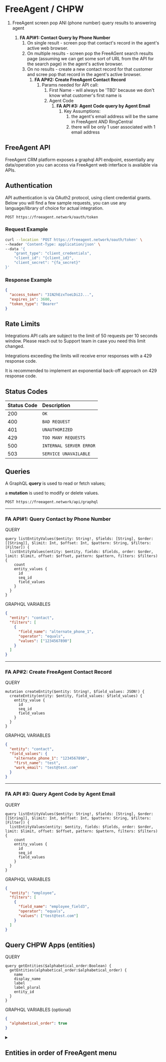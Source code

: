 # FreeAgent / CHPW

1. FreeAgent screen pop ANI (phone number) query results to answering agent

   1. **FA API#1: Contact Query by Phone Number**
      1. On single result - screen pop that contact's record in the agent's active web browser.
      2. On multiple results - screen pop the FreeAGent search results page (assuming we can get some sort of URL from the API for the search page) in the agent's active browser.
      3. On no results - create a new contact record for that customer and scree pop that record in the agent's active browser.
         1. **FA AP#2: Create FreeAgent Contact Record**
            1. Params needed for API call:
               1. First Name - will always be 'TBD' because we don't know what customer's first name is
               2. Agent Code
                  1. **FA API #3: Agent Code query by Agent Email**
                     1. Key Assumptions:
                        1. the agent's email address will be the same in FreeAgent AND RingCentral
                        2. there will be only 1 user associated with 1 email address

## **FreeAgent API**

FreeAgent CRM platform exposes a graphql API endpoint, essentially any data/operation you can access via FreeAgent web interface is available via APIs.

## **Authentication**

API authentication is via OAuth2 protocol, using client credential grants.
Below you will find a few sample requests, you can use any language/library of choice for actual integration.

```http
POST https://freeagent.network/oauth/token
```

### Request Example

```bash
curl --location 'POST https://freeagent.network/oauth/token' \
--header 'Content-Type: application/json' \
--data '{
    "grant_type": "client_credentials",
    "client_id": "{client_id}",
    "client_secret": "{fa_secret}"
}'
```

### Response Example

```json
{
  "access_token": "31N2hEzxToeLDi2J...",
  "expires_in": 3600,
  "token_type": "Bearer"
}
```

## **Rate Limits**

Integrations API calls are subject to the limit of 50 requests per 10 seconds window. Please reach out to Support team in case you need this limit changed.

Integrations exceeding the limits will receive error responses with a 429 response code.

It is recommended to implement an exponential back-off approach on 429 response code.

## **Status Codes**

| Status Code | Description             |
| :---------- | :---------------------- |
| 200         | `OK`                    |
| 400         | `BAD REQUEST`           |
| 401         | `UNAUTHORIZED`          |
| 429         | `TOO MANY REQUESTS`     |
| 500         | `INTERNAL SERVER ERROR` |
| 503         | `SERVICE UNAVAILABLE`   |

## **Queries**

A GraphQL **query** is used to read or fetch values;

a **mutation** is used to modify or delete values.

```http
POST https://freeagent.network/api/graphql
```

---

### FA API#1: **Query** Contact by Phone Number

QUERY

```text
query listEntityValues($entity: String!, $fields: [String], $order: [[String]], $limit: Int, $offset: Int, $pattern: String, $filters: [Filter]) {
  listEntityValues(entity: $entity, fields: $fields, order: $order, limit: $limit, offset: $offset, pattern: $pattern, filters: $filters) {
    count
    entity_values {
      id
      seq_id
      field_values
    }
  }
}
```

GRAPHQL VARIABLES

```json
{
  "entity": "contact",
  "filters": [
    {
      "field_name": "alternate_phone_1",
      "operator": "equals",
      "values": ["1234567890"]
    }
  ]
}
```

---

### FA AP#2: **Create** FreeAgent Contact Record

QUERY

```text
mutation createEntity($entity: String!, $field_values: JSON!) {
  createEntity(entity: $entity, field_values: $field_values) {
    entity_value {
      id
      seq_id
      field_values
    }
  }
}
```

GRAPHQL VARIABLES

```json
{
  "entity": "contact",
  "field_values": {
    "alternate_phone_1": "1234567890",
    "first_name": "test",
    "work_email": "test@test.com"
  }
}
```

---

### FA API #3: Query Agent Code by Agent Email

QUERY

```text
query listEntityValues($entity: String!, $fields: [String], $order: [[String]], $limit: Int, $offset: Int, $pattern: String, $filters: [Filter]) {
  listEntityValues(entity: $entity, fields: $fields, order: $order, limit: $limit, offset: $offset, pattern: $pattern, filters: $filters) {
    count
    entity_values {
      id
      seq_id
      field_values
    }
  }
}
```

GRAPHQL VARIABLES

```json
{
  "entity": "employee",
  "filters": [
    {
      "field_name": "employee_field3",
      "operator": "equals",
      "values": ["test@test.com"]
    }
  ]
}
```

## Query CHPW Apps (entities)

QUERY

```text
query getEntities($alphabetical_order:Boolean) {
  getEntities(alphabetical_order:$alphabetical_order) {
    name
    display_name
    label
    label_plural
    entity_id
  }
}
```

GRAPHQL VARIABLES (optional)

```json
{
  "alphabetical_order": true
}
```

<details>

</br>

<summary> <h2>Entities in order of FreeAgent menu</h2> </summary>

![Screenshot of CHPW FreeAgent Menu](https://github.com/freeagentcrm/chpw/assets/1093667/507d9eb8-f9b5-4c8e-8f4c-26397eed2e41)

```json
{
  "data": {
    "getEntities": [
      {
        "name": "scheduled_report_fa",
        "display_name": "description",
        "label": "Scheduled Report",
        "label_plural": "Scheduled Reports",
        "entity_id": "e68de268-8e06-47a3-a37d-27a1ebca5f0d"
      },
      {
        "name": "contact",
        "display_name": "contact_field132",
        "label": "Contact",
        "label_plural": "Contacts",
        "entity_id": "ac12096d-027b-57f5-b389-93c1920222a3"
      },
      {
        "name": "logo",
        "display_name": "name",
        "label": "Account",
        "label_plural": "Accounts",
        "entity_id": "d72a990d-7bfa-55e7-9651-0b2b3889c311"
      },
      {
        "name": "chpw_event",
        "display_name": "chpw_event_field32",
        "label": "Event",
        "label_plural": "Events",
        "entity_id": "52905e7f-7362-4f0f-b81b-c11a7ee437ab"
      },
      {
        "name": "campaign",
        "display_name": "description",
        "label": "Campaign",
        "label_plural": "Campaigns",
        "entity_id": "52f0b9bb-da4b-4f2a-b6b9-9de19c8db97e"
      },
      {
        "name": "health_plan",
        "display_name": "health_plan_field3",
        "label": "Health Plan",
        "label_plural": "Health Plans",
        "entity_id": "aad6dc81-dac2-4ddf-8e38-c224f3dabd63"
      },
      {
        "name": "employee",
        "display_name": "employee_field10",
        "label": "Employee",
        "label_plural": "Employees",
        "entity_id": "55485e2a-7804-4c07-9422-6c268b1de6ad"
      },
      {
        "name": "zip_code",
        "display_name": "zip_code_field0",
        "label": "Zip Code",
        "label_plural": "Zip Codes",
        "entity_id": "11b82656-4b9f-427a-bfad-f278cc1a8ad3"
      },
      {
        "name": "referral_code",
        "display_name": "referral_code_field0",
        "label": "Referral Code",
        "label_plural": "Referral Codes",
        "entity_id": "da92eec8-746b-4341-9386-8ab8f6cefdaa"
      },
      {
        "name": "fa_activity",
        "display_name": "seq_id",
        "label": "Event Log",
        "label_plural": "Event Logs",
        "entity_id": "6937afa4-786c-5424-bc5b-41829a3eee64"
      },
      {
        "name": "task",
        "display_name": "description",
        "label": "Task",
        "label_plural": "Tasks",
        "entity_id": "22fb2a43-b232-581d-b2f5-16be87e41e7a"
      },
      {
        "name": "email_fa",
        "display_name": "seq_id",
        "label": "Email",
        "label_plural": "Emails",
        "entity_id": "d8bbc46b-e064-45f7-bd42-83643e2afbc8"
      },
            {
        "name": "meeting_fa",
        "display_name": "meeting_fa_field0",
        "label": "Meeting",
        "label_plural": "Meetings",
        "entity_id": "bb493580-2db0-4c84-8469-67da484e4633"
      },
      {
        "name": "phone_call_fa",
        "display_name": "seq_id",
        "label": "Phone Call",
        "label_plural": "Phone Calls",
        "entity_id": "8ea07b6f-16ca-49ed-9b2f-d96929b540d0"
      },
      {
        "name": "note_fa",
        "display_name": "seq_id",
        "label": "Note",
        "label_plural": "Notes",
        "entity_id": "898f7649-9406-42d2-8fbe-e2db24337b4b"
      },
      {
        "name": "attachment_fa",
        "display_name": "seq_id",
        "label": "Attachment",
        "label_plural": "Attachments",
        "entity_id": "db72867d-d429-49d0-9546-f5437d3aed18"
      },
      {
        "name": "agent",
        "display_name": "full_name",
        "label": "User",
        "label_plural": "Users",
        "entity_id": "06470721-1125-5abb-b8e8-0d287398c0bd"
      },
      {
        "name": "document_template",
        "display_name": "seq_id",
        "label": "settings.document_template",
        "label_plural": "settings.document_template_plural",
        "entity_id": "386b082f-3bf5-4675-a108-62936fe05fb2"
      },
      {
        "name": "email_template_fa",
        "display_name": "description",
        "label": "Email Template",
        "label_plural": "Email Templates",
        "entity_id": "8b8d526c-abdc-429c-861e-663ac9e57cdc"
      },
      {
        "name": "sms_template_fa",
        "display_name": "description",
        "label": "Text Template",
        "label_plural": "Text Templates",
        "entity_id": "3bb80b42-397a-483f-81f3-8d269fbb114f"
      },
    ]
  }
}
```

</details>
